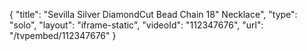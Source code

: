 {
    "title": "Sevilla Silver DiamondCut Bead Chain 18\" Necklace",
    "type": "solo",
    "layout": "iframe-static",
    "videoId": "112347676",
    "url": "\/tvpembed\/112347676"
}